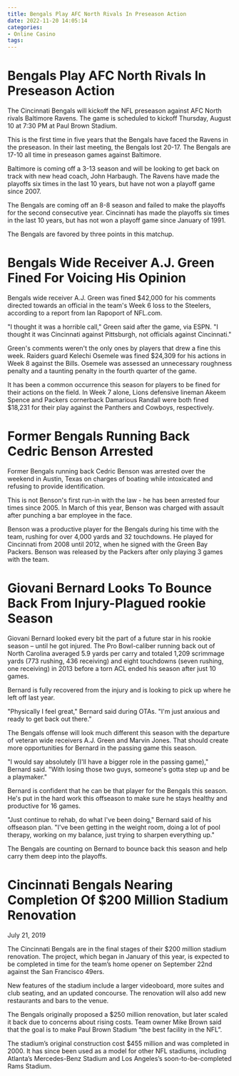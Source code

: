 ```yaml
---
title: Bengals Play AFC North Rivals In Preseason Action
date: 2022-11-20 14:05:14
categories:
- Online Casino
tags:
---
```



#  Bengals Play AFC North Rivals In Preseason Action

The Cincinnati Bengals will kickoff the NFL preseason against AFC North rivals Baltimore Ravens. The game is scheduled to kickoff Thursday, August 10 at 7:30 PM at Paul Brown Stadium.

This is the first time in five years that the Bengals have faced the Ravens in the preseason. In their last meeting, the Bengals lost 20-17. The Bengals are 17-10 all time in preseason games against Baltimore.

Baltimore is coming off a 3-13 season and will be looking to get back on track with new head coach, John Harbaugh. The Ravens have made the playoffs six times in the last 10 years, but have not won a playoff game since 2007.

The Bengals are coming off an 8-8 season and failed to make the playoffs for the second consecutive year. Cincinnati has made the playoffs six times in the last 10 years, but has not won a playoff game since January of 1991.

The Bengals are favored by three points in this matchup.

#  Bengals Wide Receiver A.J. Green Fined For Voicing His Opinion

Bengals wide receiver A.J. Green was fined $42,000 for his comments directed towards an official in the team's Week 6 loss to the Steelers, according to a report from Ian Rapoport of NFL.com.

"I thought it was a horrible call," Green said after the game, via ESPN. "I thought it was Cincinnati against Pittsburgh, not officials against Cincinnati."

Green's comments weren't the only ones by players that drew a fine this week. Raiders guard Kelechi Osemele was fined $24,309 for his actions in Week 8 against the Bills. Osemele was assessed an unnecessary roughness penalty and a taunting penalty in the fourth quarter of the game.

It has been a common occurrence this season for players to be fined for their actions on the field. In Week 7 alone, Lions defensive lineman Akeem Spence and Packers cornerback Damarious Randall were both fined $18,231 for their play against the Panthers and Cowboys, respectively.

#  Former Bengals Running Back Cedric Benson Arrested

Former Bengals running back Cedric Benson was arrested over the weekend in Austin, Texas on charges of boating while intoxicated and refusing to provide identification.

This is not Benson's first run-in with the law - he has been arrested four times since 2005. In March of this year, Benson was charged with assault after punching a bar employee in the face.

Benson was a productive player for the Bengals during his time with the team, rushing for over 4,000 yards and 32 touchdowns. He played for Cincinnati from 2008 until 2012, when he signed with the Green Bay Packers. Benson was released by the Packers after only playing 3 games with the team.

#  Giovani Bernard Looks To Bounce Back From Injury-Plagued rookie Season

Giovani Bernard looked every bit the part of a future star in his rookie season – until he got injured. The Pro Bowl-caliber running back out of North Carolina averaged 5.9 yards per carry and totaled 1,209 scrimmage yards (773 rushing, 436 receiving) and eight touchdowns (seven rushing, one receiving) in 2013 before a torn ACL ended his season after just 10 games.

Bernard is fully recovered from the injury and is looking to pick up where he left off last year.

"Physically I feel great," Bernard said during OTAs. "I'm just anxious and ready to get back out there."

The Bengals offense will look much different this season with the departure of veteran wide receivers A.J. Green and Marvin Jones. That should create more opportunities for Bernard in the passing game this season.

"I would say absolutely (I'll have a bigger role in the passing game)," Bernard said. "With losing those two guys, someone's gotta step up and be a playmaker."

Bernard is confident that he can be that player for the Bengals this season. He's put in the hard work this offseason to make sure he stays healthy and productive for 16 games.

"Just continue to rehab, do what I've been doing," Bernard said of his offseason plan. "I've been getting in the weight room, doing a lot of pool therapy, working on my balance, just trying to sharpen everything up."

The Bengals are counting on Bernard to bounce back this season and help carry them deep into the playoffs.

#  Cincinnati Bengals Nearing Completion Of $200 Million Stadium Renovation

July 21, 2019

The Cincinnati Bengals are in the final stages of their $200 million stadium renovation. The project, which began in January of this year, is expected to be completed in time for the team’s home opener on September 22nd against the San Francisco 49ers.

New features of the stadium include a larger videoboard, more suites and club seating, and an updated concourse. The renovation will also add new restaurants and bars to the venue.

The Bengals originally proposed a $250 million renovation, but later scaled it back due to concerns about rising costs. Team owner Mike Brown said that the goal is to make Paul Brown Stadium “the best facility in the NFL”.

The stadium’s original construction cost $455 million and was completed in 2000. It has since been used as a model for other NFL stadiums, including Atlanta’s Mercedes-Benz Stadium and Los Angeles’s soon-to-be-completed Rams Stadium.